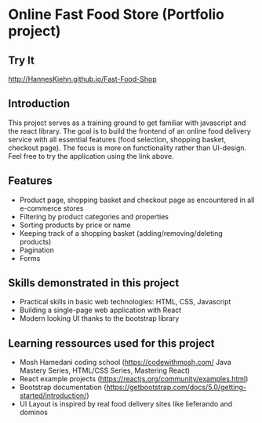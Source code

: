 # Online Fast Food Store (Portfolio project)

## Try It

http://HannesKiehn.github.io/Fast-Food-Shop

## Introduction

This project serves as a training ground to get familiar with javascript and the react library. The goal is to build the frontend of an online food delivery service with all essential features (food selection, shopping basket, checkout page). The focus is more on functionality rather than UI-design.<br/>
Feel free to try the application using the link above.

## Features

- Product page, shopping basket and checkout page as encountered in all e-commerce stores
- Filtering by product categories and properties
- Sorting products by price or name
- Keeping track of a shopping basket (adding/removing/deleting products)
- Pagination
- Forms

## Skills demonstrated in this project

- Practical skills in basic web technologies: HTML, CSS, Javascript
- Building a single-page web application with React
- Modern looking UI thanks to the bootstrap library

## Learning ressources used for this project

- Mosh Hamedani coding school (https://codewithmosh.com/ Java Mastery Series, HTML/CSS Series, Mastering React)
- React example projects (https://reactjs.org/community/examples.html)
- Bootstrap documentation (https://getbootstrap.com/docs/5.0/getting-started/introduction/)
- UI Layout is inspired by real food delivery sites like lieferando and dominos
